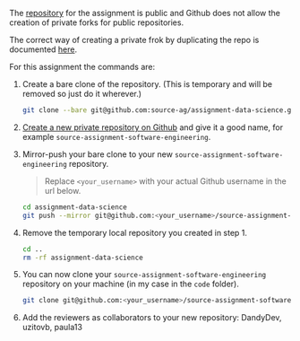 The [repository](https://github.com/source-ag/assignment-software-engineering) for the assignment 
is public and Github does not allow the creation of private forks for public repositories.

The correct way of creating a private frok by duplicating the repo is documented 
[here](https://help.github.com/articles/duplicating-a-repository/).

For this assignment the commands are:

 1. Create a bare clone of the repository.
    (This is temporary and will be removed so just do it wherever.)
    ```bash
    git clone --bare git@github.com:source-ag/assignment-data-science.git
    ```

 2. [Create a new private repository on Github](https://help.github.com/articles/creating-a-new-repository/) and give it a good name, for example                 `source-assignment-software-engineering`.

 3. Mirror-push your bare clone to your new `source-assignment-software-engineering` repository.
    > Replace `<your_username>` with your actual Github username in the url below.
    
    ```bash
    cd assignment-data-science
    git push --mirror git@github.com:<your_username>/source-assignment-software-engineering.git
    ```

 4. Remove the temporary local repository you created in step 1.
    ```bash
    cd ..
    rm -rf assignment-data-science
    ```
    
 5. You can now clone your `source-assignment-software-engineering` repository on your machine (in my case in the `code` folder).
    ```bash
    git clone git@github.com:<your_username>/source-assignment-software-engineering.git
    ```

 6. Add the reviewers as collaborators to your new repository: DandyDev, uzitovb, paula13

